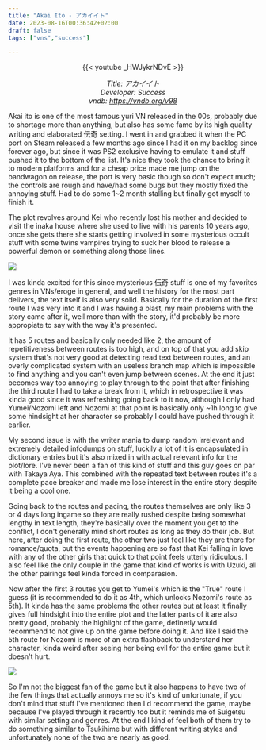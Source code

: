 ```yaml
---
title: "Akai Ito - アカイイト"
date: 2023-08-16T00:36:42+02:00
draft: false
tags: ["vns","success"]

---
```


<center>

{{< youtube _HWJykrNDvE >}}

*Title: アカイイト<br/>
Developer: Success<br/>
vndb: https://vndb.org/v98*

</center>

Akai ito is one of the most famous yuri VN released in the 00s, probably due to shortage more than anything, but also has some fame by its high quality writing and elaborated 伝奇 setting.
I went in and grabbed it when the PC port on Steam released a few months ago since I had it on my backlog since forever ago, but since it was PS2 exclusive having to emulate it and stuff pushed it to the bottom of the list. It's nice they took the chance to bring it to modern platforms and for a cheap price made me jump on the bandwagon on release, the port is very basic though so don't expect much; the controls are rough and have/had some bugs but they mostly fixed the annoying stuff. Had to do some 1~2 month stalling but finally got myself to finish it.

<!--more-->

The plot revolves around Kei who recently lost his mother and decided to visit the inaka house where she used to live with his parents 10 years ago, once she gets there she starts getting involved in some mysterious occult stuff with some twins vampires trying to suck her blood to release a powerful demon or something along those lines.

![](/unikansou/images/akaiito/1.png)

I was kinda excited for this since mysterious 伝奇 stuff is one of my favorites genres in VNs/eroge in general, and well the history for the most part delivers, the text itself is also very solid. Basically for the duration of the first route I was very into it and I was having a blast, my main problems with the story came after it, well more than with the story, it'd probably be more appropiate to say with the way it's presented.

It has 5 routes and basically only needed like 2, the amount of repetitiveness between routes is too high, and on top of that you add skip system that's not very good at detecting read text between routes, and an overly complicated system with an useless branch map which is impossible to find anything and you can't even jump between scenes.
At the end it just becomes way too annoying to play through to the point that after finishing the third route I had to take a break from it, which in retrospective it was kinda good since it was refreshing going back to it now, although I only had Yumei/Nozomi left and Nozomi at that point is basically only ~1h long to give some hindsight at her character so probably I could have pushed through it earlier.

My second issue is with the writer mania to dump random irrelevant and extremely detailed infodumps on stuff, luckily a lot of it is encapsulated in dictionary entries but it's also mixed in with actual relevant info for the plot/lore. I've never been a fan of this kind of stuff and this guy goes on par with Takaya Aya. This combined with the repeated text between routes it's a complete pace breaker and made me lose interest in the entire story despite it being a cool one.

Going back to the routes and pacing, the routes themselves are only like 3 or 4 days long ingame so they are really rushed despite being somewhat lengthy in text length, they're basically over the moment you get to the conflict, I don't generally mind short routes as long as they do their job. But here, after doing the first route, the other two just feel like they are there for romance/quota, but the events happening are so fast that Kei falling in love with any of the other girls that quick to that point feels utterly ridiculous. I also feel like the only couple in the game that kind of works is with Uzuki, all the other pairings feel kinda forced in comparasion.

Now after the first 3 routes you get to Yumei's which is the "True" route I guess (it is recommended to do it as 4th, which unlocks Nozomi's route as 5th). It kinda has the same problems the other routes but at least it finally gives full hindsight into the entire plot and the latter parts of it are also pretty good, probably the highlight of the game, definetly would recommend to not give up on the game before doing it. And like I said the 5th route for Nozomi is more of an extra flashback to understand her character, kinda weird after seeing her being evil for the entire game but it doesn't hurt.

![](/unikansou/images/akaiito/2.png)

So I'm not the biggest fan of the game but it also happens to have two of the few things that actually annoys me so it's kind of unfortunate, if you don't mind that stuff I've mentioned then I'd recommend the game, maybe because I've played through it recently too but it reminds me of Suigetsu with similar setting and genres. At the end I kind of feel both of them try to do something similar to Tsukihime but with different writing styles and unfortunately none of the two are nearly as good.
